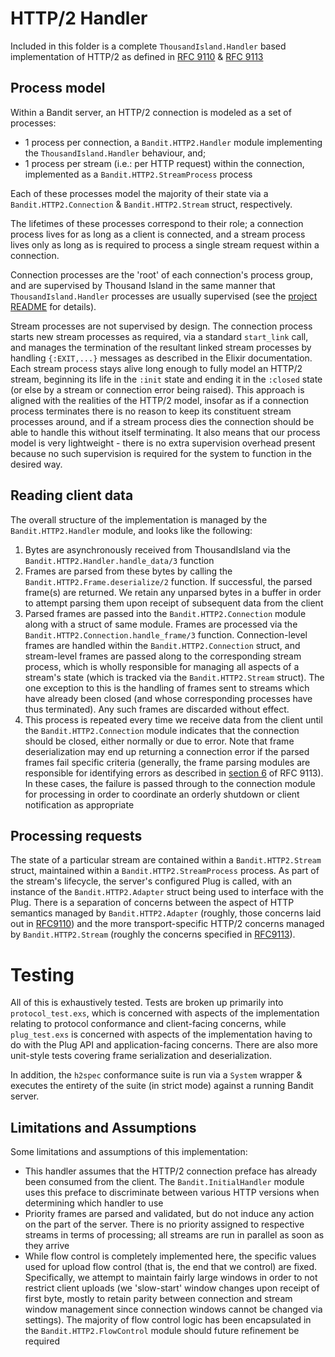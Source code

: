 # HTTP/2 Handler

Included in this folder is a complete `ThousandIsland.Handler` based implementation of HTTP/2 as
defined in [RFC 9110](https://datatracker.ietf.org/doc/rfc9110) & [RFC
9113](https://datatracker.ietf.org/doc/rfc9113)

## Process model

Within a Bandit server, an HTTP/2 connection is modeled as a set of processes:

* 1 process per connection, a `Bandit.HTTP2.Handler` module implementing the
  `ThousandIsland.Handler` behaviour, and;
* 1 process per stream (i.e.: per HTTP request) within the connection, implemented as
  a `Bandit.HTTP2.StreamProcess` process

Each of these processes model the majority of their state via a
`Bandit.HTTP2.Connection` & `Bandit.HTTP2.Stream` struct, respectively.

The lifetimes of these processes correspond to their role; a connection process lives for as long
as a client is connected, and a stream process lives only as long as is required to process
a single stream request within a connection.

Connection processes are the 'root' of each connection's process group, and are supervised by
Thousand Island in the same manner that `ThousandIsland.Handler` processes are usually supervised
(see the [project README](https://github.com/mtrudel/thousand_island) for details).

Stream processes are not supervised by design. The connection process starts new
stream processes as required, via a standard `start_link`
call, and manages the termination of the resultant linked stream processes by
handling `{:EXIT,...}` messages as described in the Elixir documentation. Each
stream process stays alive long enough to fully model an HTTP/2 stream,
beginning its life in the `:init` state and ending it in the `:closed` state (or
else by a stream or connection error being raised). This approach is aligned
with the realities of the HTTP/2 model, insofar as if a connection process
terminates there is no reason to keep its constituent stream processes around,
and if a stream process dies the connection should be able to handle this
without itself terminating. It also means that our process model is very
lightweight - there is no extra supervision overhead present because no such
supervision is required for the system to function in the desired way.

## Reading client data

The overall structure of the implementation is managed by the `Bandit.HTTP2.Handler` module, and
looks like the following:

1. Bytes are asynchronously received from ThousandIsland via the
   `Bandit.HTTP2.Handler.handle_data/3` function
2. Frames are parsed from these bytes by calling the `Bandit.HTTP2.Frame.deserialize/2`
   function. If successful, the parsed frame(s) are returned. We retain any unparsed bytes in
   a buffer in order to attempt parsing them upon receipt of subsequent data from the client
3. Parsed frames are passed into the `Bandit.HTTP2.Connection` module along with a struct of
   same module. Frames are processed via the `Bandit.HTTP2.Connection.handle_frame/3` function.
   Connection-level frames are handled within the `Bandit.HTTP2.Connection`
   struct, and stream-level frames are passed along to the corresponding stream
   process, which is wholly responsible for managing all aspects of a stream's
   state (which is tracked via the `Bandit.HTTP2.Stream` struct). The one
   exception to this is the handling of frames sent to streams which have
   already been closed (and whose corresponding processes have thus terminated).
   Any such frames are discarded without effect.
4. This process is repeated every time we receive data from the client until the
   `Bandit.HTTP2.Connection` module indicates that the connection should be closed, either
   normally or due to error. Note that frame deserialization may end up returning a connection
   error if the parsed frames fail specific criteria (generally, the frame parsing modules are
   responsible for identifying errors as described in [section
   6](https://datatracker.ietf.org/doc/html/rfc9113#section-6) of RFC 9113). In these cases, the
   failure is passed through to the connection module for processing in order to coordinate an
   orderly shutdown or client notification as appropriate

## Processing requests

The state of a particular stream are contained within a `Bandit.HTTP2.Stream`
struct, maintained within a `Bandit.HTTP2.StreamProcess` process. As part of the
stream's lifecycle, the server's configured Plug is called, with an instance of
the `Bandit.HTTP2.Adapter` struct being used to interface with the Plug. There
is a separation of concerns between the aspect of HTTP semantics managed by
`Bandit.HTTP2.Adapter` (roughly, those concerns laid out in
[RFC9110](https://datatracker.ietf.org/doc/html/rfc9110)) and the more
transport-specific HTTP/2 concerns managed by `Bandit.HTTP2.Stream` (roughly the
concerns specified in [RFC9113](https://datatracker.ietf.org/doc/html/rfc9113)).

# Testing

All of this is exhaustively tested. Tests are broken up primarily into `protocol_test.exs`, which
is concerned with aspects of the implementation relating to protocol conformance and
client-facing concerns, while `plug_test.exs` is concerned with aspects of the implementation
having to do with the Plug API and application-facing concerns. There are also more
unit-style tests covering frame serialization and deserialization.

In addition, the `h2spec` conformance suite is run via a `System` wrapper & executes the entirety
of the suite (in strict mode) against a running Bandit server.

## Limitations and Assumptions

Some limitations and assumptions of this implementation:

* This handler assumes that the HTTP/2 connection preface has already been consumed from the
  client. The `Bandit.InitialHandler` module uses this preface to discriminate between various
  HTTP versions when determining which handler to use
* Priority frames are parsed and validated, but do not induce any action on the part of the
  server. There is no priority assigned to respective streams in terms of processing; all streams
  are run in parallel as soon as they arrive
* While flow control is completely implemented here, the specific values used for upload flow
  control (that is, the end that we control) are fixed. Specifically, we attempt to maintain
  fairly large windows in order to not restrict client uploads (we 'slow-start' window changes
  upon receipt of first byte, mostly to retain parity between connection and stream window
  management since connection windows cannot be changed via settings). The majority of flow
  control logic has been encapsulated in the `Bandit.HTTP2.FlowControl` module should future
  refinement be required
